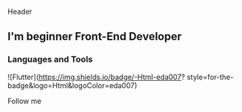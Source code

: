 Header

## I'm beginner Front-End Developer

### Languages and Tools
![Flutter](https://img.shields.io/badge/-Html-eda007?
style=for-the-badge&logo=Html&logoColor=eda007)

Follow me